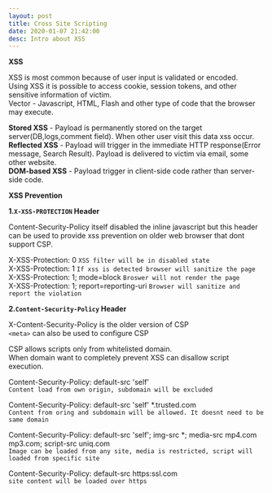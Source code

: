 ```yaml
---
layout: post
title: Cross Site Scripting
date: 2020-01-07 21:42:00
desc: Intro about XSS
---
```

**XSS**

XSS is most common because of user input is validated or encoded.  
Using XSS it is possible to access cookie, session tokens, and other sensitive information of victim.  
Vector - Javascript, HTML, Flash and other type of code that the browser may execute.  

**Stored XSS** - Payload is permanently stored on the target server(DB,logs,comment field). When other user visit this data xss occur.   
**Reflected XSS** - Payload will trigger in the immediate HTTP response(Error message, Search Result). Payload is delivered to victim via email, some other website.  
**DOM-based XSS** - Payload trigger in client-side code rather than server-side code.  

**XSS Prevention**  

**1.`X-XSS-PROTECTION` Header**    

Content-Security-Policy itself disabled the inline javascript but this header can be used to provide xss prevention on older web browser that dont support CSP.  

X-XSS-Protection: 0   `XSS filter will be in disabled state`   
X-XSS-Protection: 1   `If xss is detected browser will sanitize the page`  
X-XSS-Protection: 1; mode=block   `Broswer will not render the page`  
X-XSS-Protection: 1; report=reporting-uri  `Browser will sanitize and report the violation`

**2.`Content-Security-Policy` Header**  

X-Content-Security-Policy is the older version of CSP  
`<meta>` can also be used to configure CSP  

CSP allows scripts only from whitelisted domain.  
When domain want to completely prevent XSS can disallow script execution.  

Content-Security-Policy: default-src 'self'    
`Content load from own origin, subdomain will be excluded`  

  
Content-Security-Policy: default-src 'self' *.trusted.com     
`Content from oring and subdomain will be allowed. It doesnt need to be same domain`  

  
Content-Security-Policy: default-src 'self'; img-src *; media-src mp4.com mp3.com; script-src uniq.com   
`Image can be loaded from any site, media is restricted, script will loaded from specific site`  

  
Content-Security-Policy: default-src https:ssl.com   
`site content will be loaded over https`  
